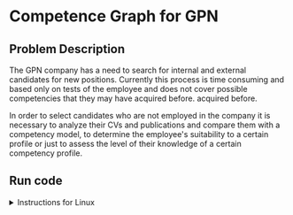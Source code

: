 # Competence Graph for GPN

## Problem Description
The GPN company has a need to search for internal and external candidates for
new positions. Currently this process is time consuming and based only on tests
of the employee and does not cover possible competencies that they may have acquired before.
acquired before.

In order to select candidates who are not employed in the company 
it is necessary to analyze their CVs and publications and compare 
them with a competency model, to determine the employee's suitability 
to a certain profile or just to assess the level of their knowledge of 
a certain competency profile.

## Run code
<details>
  <summary>Instructions for Linux</summary>

1. If necessary, install dependent packages
  
  ```linux
  pip install -r requirements.txt 
  ```

2. Run bash command in the root folder to create
clear text database:

  ```linux
  python3 script_transform_pdf.py 
  ```
Note 1: You need the banch of pdf files in your **data/original_data** folder.

Note 2: If you are doing it for the first time, change the **src/params.py** parameters from

```python
START_EXTRACTION = False
CREATE_CLEAR_TEXT = False
```

to

```python
START_EXTRACTION = True
CREATE_CLEAR_TEXT = True
```

Parameters can be reset to their original state at a later time not to waste time processing them again.

3. Run bash command in the root folder to get keywords from test file:
  ```linux
  python3 script.py 
  ```
Then entering name of the pdf-file from **data/test_folder**. For example:

```linux
1.pdf
```
4. Your result is located at:

```linux
data/result/result.xlsx
```


</details>

